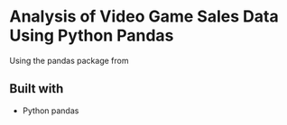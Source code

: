 # Analysis of Video Game Sales Data Using Python Pandas

Using the pandas package from 






## Built with

* Python pandas
